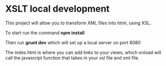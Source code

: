# XSLT local development

This project will allow you to transform XML files into html, using XSL.

To start run the command **npm install**

Then run **grunt dev** which will set up a local server on port 8080

The index.html is where you can add links to your views, which onload will call the javascript function that takes in your xsl file
and xml file.
